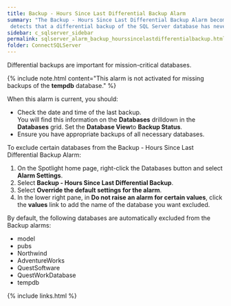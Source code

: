 ```yaml
---
title: ﻿Backup - Hours Since Last Differential Backup Alarm
summary: "The Backup - Hours Since Last Differential Backup Alarm becomes active when Spotlight
 detects that a differential backup of the SQL Server database has never taken place or has not taken place in the last 24 hours."
sidebar: c_sqlserver_sidebar
permalink: sqlserver_alarm_backup_hourssincelastdifferentialbackup.html
folder: ConnectSQLServer
---
```





Differential backups are important for mission-critical databases.

{% include note.html content="This alarm is not activated for missing backups of the **tempdb** database." %}


When this alarm is current, you should:

*  Check the date and time of the last backup.<br>You will find this information on the **Databases** drilldown in the **Databases** grid. Set the **Database View**to **Backup Status**.
*  Ensure you have appropriate backups of all necessary databases.

To exclude certain databases from the Backup - Hours Since Last Differential Backup Alarm:

1.  On the Spotlight home page, right-click the Databases button and select **Alarm Settings**.
2.  Select **Backup - Hours Since Last Differential Backup**.
3.  Select **Override the default settings for the alarm**.
4.  In the lower right pane, in **Do not raise an alarm for certain values**, click the **values** link to add the name of the database you want excluded.

By default, the following databases are automatically excluded from the Backup alarms:

*  model
*  pubs
*  Northwind
*  AdventureWorks
*  QuestSoftware
*  QuestWorkDatabase
*  tempdb

{% include links.html %}
